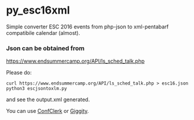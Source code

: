 # py_esc16xml
Simple converter ESC 2016 events from php-json to xml-pentabarf compatibile calendar (almost).

### Json can be obtained from
https://www.endsummercamp.org/API/ls_sched_talk.php

Please do:

	curl https://www.endsummercamp.org/API/ls_sched_talk.php > esc16.json
	python3 escjsontoxlm.py

and see the output.xml generated.

You can use [ConfClerk](http://www.toastfreeware.priv.at/confclerk/)
or [Giggity](https://wilmer.gaa.st/main.php/giggity.html).
